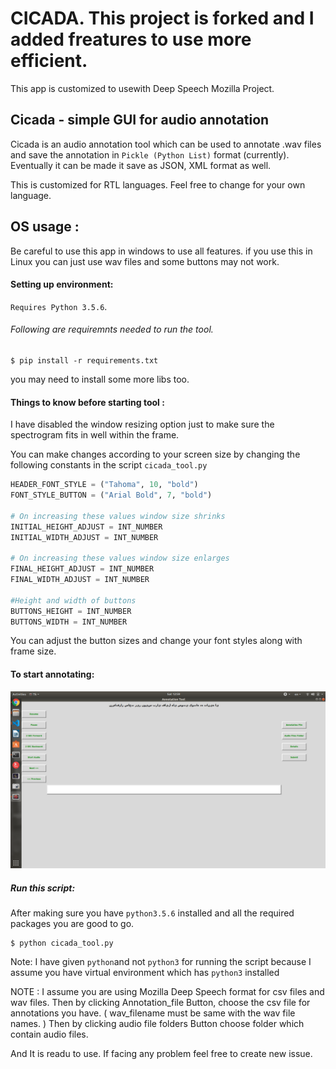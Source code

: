 # CICADA. This project is forked and I added freatures to use more efficient.
This app is customized to usewith Deep Speech Mozilla Project.

## Cicada - simple GUI for audio annotation 

Cicada is an audio annotation tool which can be used to annotate .wav files and save the annotation in ```Pickle (Python List)``` format (currently). Eventually it can be made it save as JSON, XML format as well.

This is customized for RTL languages. Feel free to change for your own language.

## OS usage : 
Be careful to use this app in windows to use all features. if you use this in Linux you can just use wav files and some buttons may not work.

#### Setting up environment:
```Requires Python 3.5.6```.

###### Following are requiremnts needed to run the tool.
```shell
$ pip install -r requirements.txt
```

you may need to install some more libs too.

#### Things to know before starting tool :
I have disabled the window resizing option just to make sure the spectrogram fits in well within the frame.

You can make changes according to your screen size by changing the following constants in the script ```cicada_tool.py```
```python
HEADER_FONT_STYLE = ("Tahoma", 10, "bold")
FONT_STYLE_BUTTON = ("Arial Bold", 7, "bold")

# On increasing these values window size shrinks
INITIAL_HEIGHT_ADJUST = INT_NUMBER
INITIAL_WIDTH_ADJUST = INT_NUMBER

# On increasing these values window size enlarges
FINAL_HEIGHT_ADJUST = INT_NUMBER
FINAL_WIDTH_ADJUST = INT_NUMBER

#Height and width of buttons
BUTTONS_HEIGHT = INT_NUMBER
BUTTONS_WIDTH = INT_NUMBER
```
You can adjust the button sizes and change your font styles along with frame size.

#### To start annotating:
![Screenshot from app](screen_tool.png)


##### Run this script:
After making sure you have ```python3.5.6``` installed and all the required packages you are good to go.
```shell
$ python cicada_tool.py
```

Note: I have given ```python```and not ```python3``` for running the script because I assume you have virtual environment which has ```python3``` installed

NOTE : I assume you are using Mozilla Deep Speech format for csv files and wav files.
Then by clicking Annotation_file Button, choose the csv file for annotations you have. ( wav_filename must be same with the wav file names. )
Then by clicking audio file folders Button choose folder which contain audio files. 

And It is readu to use. 
If facing any problem feel free to create new issue.


